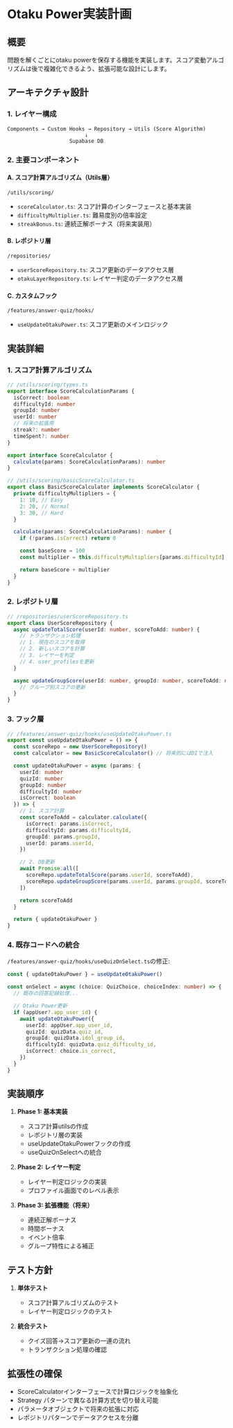 # Otaku Power実装計画

## 概要

問題を解くごとにotaku powerを保存する機能を実装します。スコア変動アルゴリズムは後で複雑化できるよう、拡張可能な設計にします。

## アーキテクチャ設計

### 1. レイヤー構成

```
Components → Custom Hooks → Repository → Utils (Score Algorithm)
                         ↓
                    Supabase DB
```

### 2. 主要コンポーネント

#### A. スコア計算アルゴリズム（Utils層）

`/utils/scoring/`

- `scoreCalculator.ts`: スコア計算のインターフェースと基本実装
- `difficultyMultiplier.ts`: 難易度別の倍率設定
- `streakBonus.ts`: 連続正解ボーナス（将来実装用）

#### B. レポジトリ層

`/repositories/`

- `userScoreRepository.ts`: スコア更新のデータアクセス層
- `otakuLayerRepository.ts`: レイヤー判定のデータアクセス層

#### C. カスタムフック

`/features/answer-quiz/hooks/`

- `useUpdateOtakuPower.ts`: スコア更新のメインロジック

## 実装詳細

### 1. スコア計算アルゴリズム

```typescript
// /utils/scoring/types.ts
export interface ScoreCalculationParams {
  isCorrect: boolean
  difficultyId: number
  groupId: number
  userId: number
  // 将来の拡張用
  streak?: number
  timeSpent?: number
}

export interface ScoreCalculator {
  calculate(params: ScoreCalculationParams): number
}

// /utils/scoring/basicScoreCalculator.ts
export class BasicScoreCalculator implements ScoreCalculator {
  private difficultyMultipliers = {
    1: 10, // Easy
    2: 20, // Normal
    3: 30, // Hard
  }

  calculate(params: ScoreCalculationParams): number {
    if (!params.isCorrect) return 0

    const baseScore = 100
    const multiplier = this.difficultyMultipliers[params.difficultyId] || 10

    return baseScore + multiplier
  }
}
```

### 2. レポジトリ層

```typescript
// /repositories/userScoreRepository.ts
export class UserScoreRepository {
  async updateTotalScore(userId: number, scoreToAdd: number) {
    // トランザクション処理
    // 1. 現在のスコアを取得
    // 2. 新しいスコアを計算
    // 3. レイヤーを判定
    // 4. user_profilesを更新
  }

  async updateGroupScore(userId: number, groupId: number, scoreToAdd: number) {
    // グループ別スコアの更新
  }
}
```

### 3. フック層

```typescript
// /features/answer-quiz/hooks/useUpdateOtakuPower.ts
export const useUpdateOtakuPower = () => {
  const scoreRepo = new UserScoreRepository()
  const calculator = new BasicScoreCalculator() // 将来的にはDIで注入

  const updateOtakuPower = async (params: {
    userId: number
    quizId: number
    groupId: number
    difficultyId: number
    isCorrect: boolean
  }) => {
    // 1. スコア計算
    const scoreToAdd = calculator.calculate({
      isCorrect: params.isCorrect,
      difficultyId: params.difficultyId,
      groupId: params.groupId,
      userId: params.userId,
    })

    // 2. DB更新
    await Promise.all([
      scoreRepo.updateTotalScore(params.userId, scoreToAdd),
      scoreRepo.updateGroupScore(params.userId, params.groupId, scoreToAdd),
    ])

    return scoreToAdd
  }

  return { updateOtakuPower }
}
```

### 4. 既存コードへの統合

`/features/answer-quiz/hooks/useQuizOnSelect.ts`の修正:

```typescript
const { updateOtakuPower } = useUpdateOtakuPower()

const onSelect = async (choice: QuizChoice, choiceIndex: number) => {
  // 既存の回答記録処理...

  // Otaku Power更新
  if (appUser?.app_user_id) {
    await updateOtakuPower({
      userId: appUser.app_user_id,
      quizId: quizData.quiz_id,
      groupId: quizData.idol_group_id,
      difficultyId: quizData.quiz_difficulty_id,
      isCorrect: choice.is_correct,
    })
  }
}
```

## 実装順序

1. **Phase 1: 基本実装**

   - スコア計算utilsの作成
   - レポジトリ層の実装
   - useUpdateOtakuPowerフックの作成
   - useQuizOnSelectへの統合

2. **Phase 2: レイヤー判定**

   - レイヤー判定ロジックの実装
   - プロファイル画面でのレベル表示

3. **Phase 3: 拡張機能（将来）**
   - 連続正解ボーナス
   - 時間ボーナス
   - イベント倍率
   - グループ特性による補正

## テスト方針

1. **単体テスト**

   - スコア計算アルゴリズムのテスト
   - レイヤー判定ロジックのテスト

2. **統合テスト**
   - クイズ回答→スコア更新の一連の流れ
   - トランザクション処理の確認

## 拡張性の確保

- ScoreCalculatorインターフェースで計算ロジックを抽象化
- Strategy パターンで異なる計算方式を切り替え可能
- パラメータオブジェクトで将来の拡張に対応
- レポジトリパターンでデータアクセスを分離
